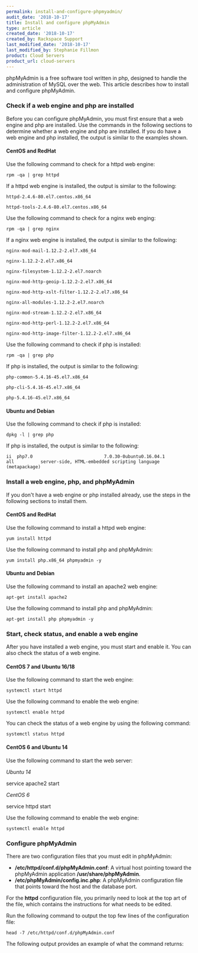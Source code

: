 ```yaml
---
permalink: install-and-configure-phpmyadmin/
audit_date: '2018-10-17'
title: Install and configure phpMyAdmin
type: article
created_date: '2018-10-17'
created_by: Rackspace Support
last_modified_date: '2018-10-17'
last_modified_by: Stephanie Fillmon
product: Cloud Servers
product_url: cloud-servers
---
```


phpMyAdmin is a free software tool written in php, designed to handle
the administration of MySQL over the web. This article describes how
to install and configure phpMyAdmin.

### Check if a web engine and php are installed

Before you can configure phpMyAdmin, you must first ensure that a web engine and php are installed. Use the commands in the following sections to determine whether a web engine
and php are installed. If you do have a web engine and php
installed, the output is similar to the examples shown.

#### CentOS and RedHat

Use the following command to check for a httpd web engine:

    rpm -qa | grep httpd

If a httpd web engine is installed, the output is similar to the following:

    httpd-2.4.6-80.el7.centos.x86_64

    httpd-tools-2.4.6-80.el7.centos.x86_64

Use the following command to check for a nginx web enging:

    rpm -qa | grep nginx

If a nginx web engine is installed, the output is similar to the following:

    nginx-mod-mail-1.12.2-2.el7.x86_64

    nginx-1.12.2-2.el7.x86_64

    nginx-filesystem-1.12.2-2.el7.noarch

    nginx-mod-http-geoip-1.12.2-2.el7.x86_64

    nginx-mod-http-xslt-filter-1.12.2-2.el7.x86_64

    nginx-all-modules-1.12.2-2.el7.noarch

    nginx-mod-stream-1.12.2-2.el7.x86_64

    nginx-mod-http-perl-1.12.2-2.el7.x86_64

    nginx-mod-http-image-filter-1.12.2-2.el7.x86_64

Use the following command to check if php is installed:

    rpm -qa | grep php

If php is installed, the output is similar to the following:

    php-common-5.4.16-45.el7.x86_64

    php-cli-5.4.16-45.el7.x86_64

    php-5.4.16-45.el7.x86_64

#### Ubuntu and Debian

Use the following command to check if php is installed:

    dpkg -l | grep php

If php is installed, the output is similar to the following:

    ii  php7.0                           7.0.30-0ubuntu0.16.04.1                    all          server-side, HTML-embedded scripting language (metapackage)

### Install a web engine, php, and phpMyAdmin

If you don't have a web engine or php installed already, use the steps in the following sections to install them.

#### CentOS and RedHat

Use the following command to install a httpd web engine:

    yum install httpd

Use the following command to install php and phpMyAdmin:

    yum install php.x86_64 phpmyadmin -y

#### Ubuntu and Debian

Use the following command to install an apache2 web engine:

    apt-get install apache2

Use the following command to install php and phpMyAdmin:

    apt-get install php phpmyadmin -y

### Start, check status, and enable a web engine

After you have installed a web engine, you must start and enable it. You can also check the status of a web engine.

#### CentOS 7 and Ubuntu 16/18

Use the following command to start the web engine:

    systemctl start httpd

Use the following command to enable the web engine:

    systemctl enable httpd

You can check the status of a web engine by using the following command:

    systemctl status httpd

#### CentOS 6 and Ubuntu 14

Use the following command to start the web server:

*Ubuntu 14*

   service apache2 start

*CentOS 6*

   service httpd start

Use the following command to enable the web engine:

    systemctl enable httpd

### Configure phpMyAdmin

There are two configuration files that you must edit in phpMyAdmin:

- **/etc/httpd/conf.d/phpMyAdmin.conf**: A virtual host pointing toward the phpMyAdmin application **/usr/share/phpMyAdmin**.
- **/etc/phpMyAdmin/config.inc.php**: A phpMyAdmin configuration file that points toward the host and the database port.

For the **httpd** configuration file, you primarily need to look at the top art of the file, which contains the instructions for what needs to be edited.

Run the following command to output the top few lines of the configuration file:

    head -7 /etc/httpd/conf.d/phpMyAdmin.conf

The following output provides an example of what the command returns:
